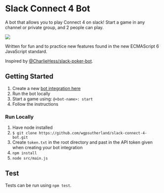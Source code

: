 Slack Connect 4 Bot
===================

A bot that allows you to play Connect 4 on slack!
Start a game in any channel or private group, and 2 people can play.

![](http://i.imgur.com/SeWdgAW.png?1)

Written for fun and to practice new features found in the new ECMAScript 6 JavaScript standard.

Inspired by [@CharlieHess/slack-poker-bot](https://github.com/CharlieHess/slack-poker-bot).

## Getting Started

1. Create a new [bot integration here](https://my.slack.com/services/new/bot)
1. Run the bot locally 
1. Start a game using: `@<bot-name>: start`
1. Follow the instructions

### Run Locally

1. Have node installed
1. `$ git clone https://github.com/wgpsutherland/slack-connect-4-bot.git`
1. Create `token.txt` in the root directory and past in the API token given when creating your bot integration
1. `npm install`
1. `node src/main.js`

## Test

Tests can be run using `npm test`.

